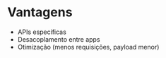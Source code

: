 # Vantagens

- APIs específicas
- Desacoplamento entre apps
- Otimização (menos requisições, payload menor)
